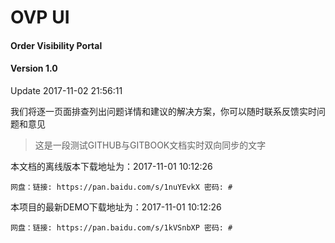 # OVP UI

#### Order Visibility Portal

#### Version 1.0

Update 2017-11-02 21:56:11

我们将逐一页面排查列出问题详情和建议的解决方案，你可以随时联系反馈实时问题和意见

> 这是一段测试GITHUB与GITBOOK文档实时双向同步的文字

本文档的离线版本下载地址为：2017-11-01 10:12:26

```
网盘：链接: https://pan.baidu.com/s/1nuYEvkX 密码: #
```

本项目的最新DEMO下载地址为：2017-11-01 10:12:26

```
网盘：链接: https://pan.baidu.com/s/1kVSnbXP 密码: #
```



